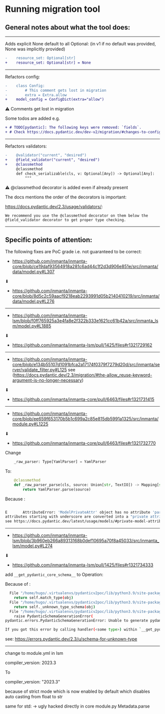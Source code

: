 # Running migration tool

## General notes about what the tool does:

------------------------------------------------------
Adds explicit None default to all Optional: (in v1 if no default was provided, None was implicitly provided)

```diff
-    resource_set: Optional[str]
+    resource_set: Optional[str] = None
```
------------------------------------------------------

Refactors config:

```diff
-    class Config:
-        # This comment gets lost in migration
-        extra = Extra.allow
+    model_config = ConfigDict(extra="allow")
```

⚠️ Comments get lost in migration

Some todos are added e.g.

```diff
+ # TODO[pydantic]: The following keys were removed: `fields`.
+ # Check https://docs.pydantic.dev/dev-v2/migration/#changes-to-config for more information.
```


------------------------------------------------------

Refactors validators:

```diff
-    @validator("current", "desired")
+    @field_validator("current", "desired")
+    @classmethod
     @classmethod
     def check_serializable(cls, v: Optional[Any]) -> Optional[Any]:
         """
```
⚠️ @classmethod decorator is added even if already present


The docs mentions the order of the decorators is important:

https://docs.pydantic.dev/2.3/usage/validators/:
```text
We recommend you use the @classmethod decorator on them below the @field_validator decorator to get proper type checking.
```

------------------------------------------------------



## Specific points of attention:

The following fixes are PoC grade i.e. not guaranteed to be correct:

- https://github.com/inmanta/inmanta-core/blob/ce19daf93564918a281c6ad44c1f2d3d906e851e/src/inmanta/data/model.py#L307

⬇

- https://github.com/inmanta/inmanta-core/blob/8d5c2c59aacf9218eab2293991d05b2140410219/src/inmanta/data/model.py#L276

------------------------------------------------------


- https://github.com/inmanta/inmanta-lsm/blob/f0ff765925a3e4fa8e2f322b333e1621cc61b42a/src/inmanta_lsm/model.py#L1885


⬇

- https://github.com/inmanta/inmanta-lsm/pull/1425/files#r1321729162

------------------------------------------------------

- https://github.com/inmanta/inmanta-core/blob/e134b55107d1091bfca2a17174f0379f7279d20d/src/inmanta/server/validate_filter.py#L125
see (https://docs.pydantic.dev/2.3/migration/#the-allow_reuse-keyword-argument-is-no-longer-necessary)

⬇

- https://github.com/inmanta/inmanta-core/pull/6463/files#r1321731415
------------------------------------------------------

- https://github.com/inmanta/inmanta-core/blob/ee659f653170b5b1c699a2c85e815db5991a1325/src/inmanta/module.py#L1225

⬇

- https://github.com/inmanta/inmanta-core/pull/6463/files#r1321732770

Change

```python
    _raw_parser: Type[YamlParser] = YamlParser
```
To:

```python
    @classmethod
    def _raw_parser_parse(cls, source: Union[str, TextIO]) -> Mapping[str, object]:
        return YamlParser.parse(source)
```


Because :

```sh

E       AttributeError: 'ModelPrivateAttr' object has no attribute 'parse'
attributes starting with underscore are converted into a "private attribute" which is not validated or even set during calls to __init__, model_validate
see https://docs.pydantic.dev/latest/usage/models/#private-model-attributes

```

------------------------------------------------------


- https://github.com/inmanta/inmanta-lsm/blob/3b960eb266a89313168b0def10695a70f8a45033/src/inmanta_lsm/model.py#L274

⬇

- https://github.com/inmanta/inmanta-lsm/pull/1425/files#r1321734333

add  `__get_pydantic_core_schema__` to Operation:

Because of :

```sh
  File "/home/hugo/.virtualenvs/pydanticv2poc/lib/python3.9/site-packages/pydantic/_internal/_generate_schema.py", line 694, in _generate_schema
    return self.match_type(obj)
  File "/home/hugo/.virtualenvs/pydanticv2poc/lib/python3.9/site-packages/pydantic/_internal/_generate_schema.py", line 781, in match_type
    return self._unknown_type_schema(obj)
  File "/home/hugo/.virtualenvs/pydanticv2poc/lib/python3.9/site-packages/pydantic/_internal/_generate_schema.py", line 377, in _unknown_type_schema
    raise PydanticSchemaGenerationError(
pydantic.errors.PydanticSchemaGenerationError: Unable to generate pydantic-core schema for <class 'inmanta_lsm.model.Operation'>. Set `arbitrary_types_allowed=True` in the model_config to ignore this error or implement `__get_pydantic_core_schema__` on your type to fully support it.

If you got this error by calling handler(<some type>) within `__get_pydantic_core_schema__` then you likely need to call `handler.generate_schema(<some type>)` since we do not call `__get_pydantic_core_schema__` on `<some type>` otherwise to avoid infinite recursion.

```

see: https://errors.pydantic.dev/2.3/u/schema-for-unknown-type

------------------------------------------------------


change to module.yml in lsm

compiler_version: 2023.3

To


compiler_version: "2023.3"

because of strict mode which is now enabled by default which disables auto casting from float to str


same for std: -> ugly hacked directly in core module.py Metadata.parse


